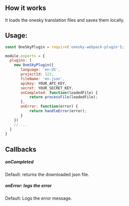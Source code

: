 ## How it works

It loads the onesky translation files and saves them locally.


## Usage:

```js
const OneSkyPlugin = require('onesky-webpack-plugin');

module.exports = {
  plugins: [
    new OneSkyPlugin({
       language: 'en-US',
       projectId: 123,
       fileName: 'en.json',
       apiKey: YOUR_API_KEY,
       secret: YOUR_SECRET_KEY,
       onCompleted: function(loadedFile) {
           return processFile(loadedFile);
       },
       onError: function(error) {
           return handleError(error);
       }
    })
    // ...
  ]
}
```

## Callbacks

##### onCompleted
Default: returns the downloaded json file.
##### onError: logs the error
Default: Logs the error message.
